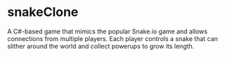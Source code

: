 # snakeClone
 A C#-based game that mimics the popular Snake.io game and allows connections from multiple players.                         Each player controls a snake that can slither around the world and collect powerups to grow its length.
